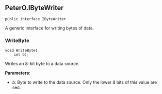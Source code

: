 ## PeterO.IByteWriter

    public interface IByteWriter

A generic interface for writing bytes of data.

### WriteByte

    void WriteByte(
        int b);

Writes an 8-bit byte to a data source.

<b>Parameters:</b>

 * <i>b</i>: Byte to write to the data source. Only the lower 8 bits of this value are sed.
